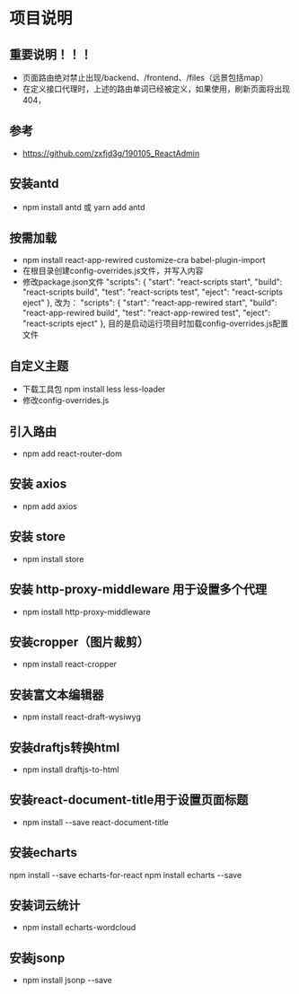 # 项目说明
## 重要说明！！！
* 页面路由绝对禁止出现/backend、/frontend、/files（远景包括map）
* 在定义接口代理时，上述的路由单词已经被定义，如果使用，刷新页面将出现404，
## 参考
* https://github.com/zxfjd3g/190105_ReactAdmin
## 安装antd
* npm install antd 或 yarn add antd
## 按需加载
* npm install  react-app-rewired customize-cra babel-plugin-import
* 在根目录创建config-overrides.js文件，并写入内容
* 修改package.json文件
  "scripts": {
    "start": "react-scripts start",
    "build": "react-scripts build",
    "test": "react-scripts test",
    "eject": "react-scripts eject"
  },
改为：
  "scripts": {
    "start": "react-app-rewired start",
    "build": "react-app-rewired build",
    "test": "react-app-rewired test",
    "eject": "react-scripts eject"
  },
  目的是启动运行项目时加载config-overrides.js配置文件
## 自定义主题
* 下载工具包 npm install less less-loader  
* 修改config-overrides.js
## 引入路由
* npm add react-router-dom
## 安装 axios
* npm add axios
## 安装 store
* npm install store
## 安装 http-proxy-middleware 用于设置多个代理
* npm install  http-proxy-middleware
## 安装cropper（图片裁剪）
* npm install react-cropper
## 安装富文本编辑器
* npm install react-draft-wysiwyg
## 安装draftjs转换html
* npm install draftjs-to-html
## 安装react-document-title用于设置页面标题
* npm install --save react-document-title
## 安装echarts
npm install --save echarts-for-react
npm install echarts --save
## 安装词云统计
* npm install echarts-wordcloud
## 安装jsonp
* npm install jsonp --save
